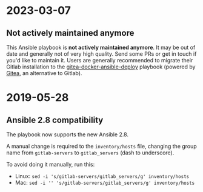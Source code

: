 # 2023-03-07

## Not actively maintained anymore

This Ansible playbook is **not actively maintained anymore**. It may be out of date and generally not of very high quality. Send some PRs or get in touch if you'd like to maintain it. Users are generally recommended to migrate their Gitlab installation to the [gitea-docker-ansible-deploy](https://github.com/spantaleev/gitea-docker-ansible-deploy) playbook (powered by [Gitea](https://gitea.io/en-us/), an alternative to Gitlab).


# 2019-05-28

## Ansible 2.8 compatibility

The playbook now supports the new Ansible 2.8.

A manual change is required to the `inventory/hosts` file, changing the group name from `gitlab-servers` to `gitlab_servers` (dash to underscore).

To avoid doing it manually, run this:
- Linux: `sed -i 's/gitlab-servers/gitlab_servers/g' inventory/hosts`
- Mac: `sed -i '' 's/gitlab-servers/gitlab_servers/g' inventory/hosts`
